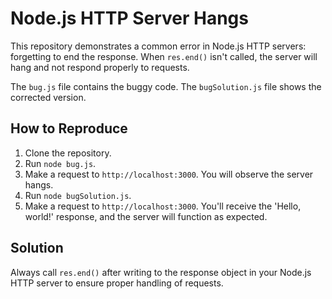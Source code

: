 # Node.js HTTP Server Hangs

This repository demonstrates a common error in Node.js HTTP servers: forgetting to end the response.  When `res.end()` isn't called, the server will hang and not respond properly to requests. 

The `bug.js` file contains the buggy code. The `bugSolution.js` file shows the corrected version.

## How to Reproduce

1. Clone the repository.
2. Run `node bug.js`.
3. Make a request to `http://localhost:3000`. You will observe the server hangs. 
4. Run `node bugSolution.js`. 
5. Make a request to `http://localhost:3000`. You'll receive the 'Hello, world!' response, and the server will function as expected.

## Solution

Always call `res.end()` after writing to the response object in your Node.js HTTP server to ensure proper handling of requests.
